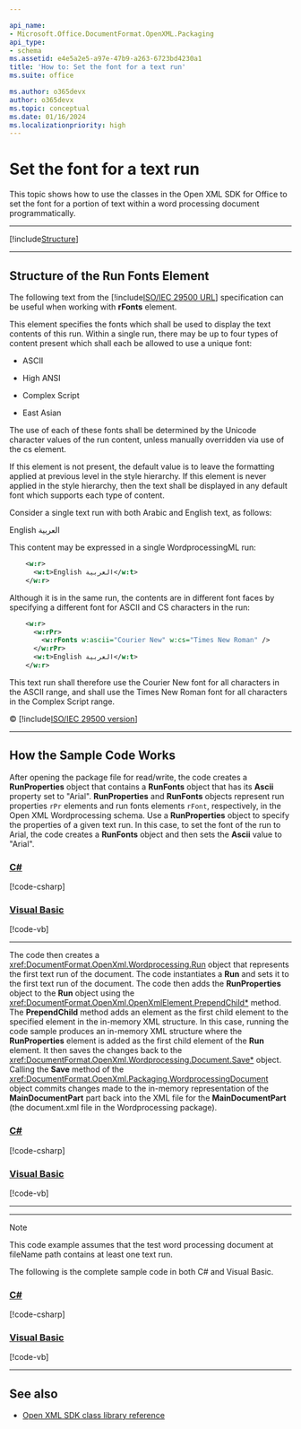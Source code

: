```yaml
---

api_name:
- Microsoft.Office.DocumentFormat.OpenXML.Packaging
api_type:
- schema
ms.assetid: e4e5a2e5-a97e-47b9-a263-6723bd4230a1
title: 'How to: Set the font for a text run'
ms.suite: office

ms.author: o365devx
author: o365devx
ms.topic: conceptual
ms.date: 01/16/2024
ms.localizationpriority: high
---
```

# Set the font for a text run

This topic shows how to use the classes in the Open XML SDK for
Office to set the font for a portion of text within a word processing
document programmatically.



--------------------------------------------------------------------------------
[!include[Structure](../includes/word/packages-and-document-parts.md)]


--------------------------------------------------------------------------------

## Structure of the Run Fonts Element

The following text from the [!include[ISO/IEC 29500 URL](../includes/iso-iec-29500-link.md)] specification can
be useful when working with **rFonts** element.

This element specifies the fonts which shall be used to display the text
contents of this run. Within a single run, there may be up to four types
of content present which shall each be allowed to use a unique font:

-   ASCII

-   High ANSI

-   Complex Script

-   East Asian

The use of each of these fonts shall be determined by the Unicode
character values of the run content, unless manually overridden via use
of the cs element.

If this element is not present, the default value is to leave the
formatting applied at previous level in the style hierarchy. If this
element is never applied in the style hierarchy, then the text shall be
displayed in any default font which supports each type of content.

Consider a single text run with both Arabic and English text, as
follows:

English العربية

This content may be expressed in a single WordprocessingML run:

```xml
    <w:r>
      <w:t>English العربية</w:t>
    </w:r>
```

Although it is in the same run, the contents are in different font faces
by specifying a different font for ASCII and CS characters in the run:

```xml
    <w:r>
      <w:rPr>
        <w:rFonts w:ascii="Courier New" w:cs="Times New Roman" />
      </w:rPr>
      <w:t>English العربية</w:t>
    </w:r>
```

This text run shall therefore use the Courier New font for all
characters in the ASCII range, and shall use the Times New Roman font
for all characters in the Complex Script range.

&copy; [!include[ISO/IEC 29500 version](../includes/iso-iec-29500-version.md)]


--------------------------------------------------------------------------------
## How the Sample Code Works

After opening the package file for read/write, the code creates a **RunProperties** object that contains a **RunFonts** object that has its **Ascii** property set to "Arial". **RunProperties** and **RunFonts** objects represent run properties
`rPr` elements and run fonts elements
`rFont`, respectively, in the Open XML
Wordprocessing schema. Use a **RunProperties**
object to specify the properties of a given text run. In this case, to
set the font of the run to Arial, the code creates a **RunFonts** object and then sets the **Ascii** value to "Arial".

### [C#](#tab/cs-1)
[!code-csharp[](../../samples/word/set_the_font_for_a_text_run/cs/Program.cs#snippet1)]
### [Visual Basic](#tab/vb-1)
[!code-vb[](../../samples/word/set_the_font_for_a_text_run/vb/Program.vb#snippet1)]
***


The code then creates a <xref:DocumentFormat.OpenXml.Wordprocessing.Run> object that represents the first text
run of the document. The code instantiates a **Run** and sets it to the first text run of the
document. The code then adds the **RunProperties** object to the **Run** object using the <xref:DocumentFormat.OpenXml.OpenXmlElement.PrependChild*> method. The **PrependChild** method adds an element as the first
child element to the specified element in the in-memory XML structure.
In this case, running the code sample produces an in-memory XML
structure where the **RunProperties** element
is added as the first child element of the **Run** element. It then saves the changes back to
the <xref:DocumentFormat.OpenXml.Wordprocessing.Document.Save*> object. Calling the
**Save** method of the <xref:DocumentFormat.OpenXml.Packaging.WordprocessingDocument> object commits
changes made to the in-memory representation of the **MainDocumentPart** part back into the XML file for
the **MainDocumentPart** (the document.xml file
in the Wordprocessing package).

### [C#](#tab/cs-2)
[!code-csharp[](../../samples/word/set_the_font_for_a_text_run/cs/Program.cs#snippet2)]
### [Visual Basic](#tab/vb-2)
[!code-vb[](../../samples/word/set_the_font_for_a_text_run/vb/Program.vb#snippet2)]
***


--------------------------------------------------------------------------------

> [!NOTE]
> This code example assumes that the test word processing document at fileName path contains at least one text run.

The following is the complete sample code in both C\# and Visual Basic.

### [C#](#tab/cs)
[!code-csharp[](../../samples/word/set_the_font_for_a_text_run/cs/Program.cs#snippet0)]

### [Visual Basic](#tab/vb)
[!code-vb[](../../samples/word/set_the_font_for_a_text_run/vb/Program.vb#snippet0)]

--------------------------------------------------------------------------------
## See also


- [Open XML SDK class library reference](/office/open-xml/open-xml-sdk)
